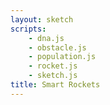 ```yaml
---
layout: sketch
scripts: 
    - dna.js
    - obstacle.js
    - population.js
    - rocket.js
    - sketch.js
title: Smart Rockets
---
```

